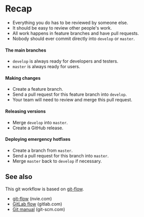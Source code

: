# Recap

- Everything you do has to be reviewed by someone else.
- It should be easy to review other people's work.
- All work happens in feature branches and have pull requests.
- Nobody should ever commit directly into `develop` or `master`.

#### The main branches

- `develop` is always ready for developers and testers.
- `master` is always ready for users.

#### Making changes

- Create a feature branch.
- Send a pull request for this feature branch into `develop`.
- Your team will need to review and merge this pull request.

#### Releasing versions

- Merge `develop` into `master`.
- Create a GitHub release.

#### Deploying emergency hotfixes

- Create a branch from `master`.
- Send a pull request for this branch into `master`.
- Merge `master` back to `develop` if necessary.

## See also

This git workflow is based on [git-flow].

- [git-flow]() (nvie.com)
- [GitLab flow](https://about.gitlab.com/2014/09/29/gitlab-flow/) (gitlab.com)
- [Git manual]() (git-scm.com)

[git-flow]: http://nvie.com/posts/a-successful-git-branching-model/
[Git manual]: https://git-scm.com/documentation
